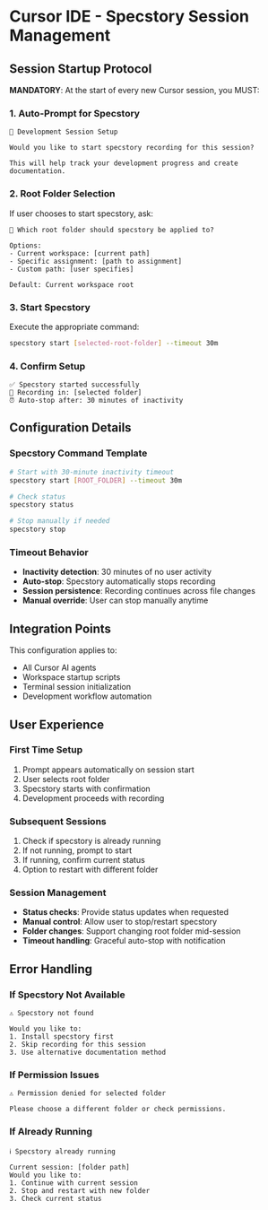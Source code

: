# Cursor IDE - Specstory Session Management

## Session Startup Protocol

**MANDATORY**: At the start of every new Cursor session, you MUST:

### 1. Auto-Prompt for Specstory
```
🚀 Development Session Setup

Would you like to start specstory recording for this session?

This will help track your development progress and create documentation.
```

### 2. Root Folder Selection
If user chooses to start specstory, ask:
```
📁 Which root folder should specstory be applied to?

Options:
- Current workspace: [current path]
- Specific assignment: [path to assignment]
- Custom path: [user specifies]

Default: Current workspace root
```

### 3. Start Specstory
Execute the appropriate command:
```bash
specstory start [selected-root-folder] --timeout 30m
```

### 4. Confirm Setup
```
✅ Specstory started successfully
📁 Recording in: [selected folder]
⏰ Auto-stop after: 30 minutes of inactivity
```

## Configuration Details

### Specstory Command Template
```bash
# Start with 30-minute inactivity timeout
specstory start [ROOT_FOLDER] --timeout 30m

# Check status
specstory status

# Stop manually if needed
specstory stop
```

### Timeout Behavior
- **Inactivity detection**: 30 minutes of no user activity
- **Auto-stop**: Specstory automatically stops recording
- **Session persistence**: Recording continues across file changes
- **Manual override**: User can stop manually anytime

## Integration Points

This configuration applies to:
- All Cursor AI agents
- Workspace startup scripts
- Terminal session initialization
- Development workflow automation

## User Experience

### First Time Setup
1. Prompt appears automatically on session start
2. User selects root folder
3. Specstory starts with confirmation
4. Development proceeds with recording

### Subsequent Sessions
1. Check if specstory is already running
2. If not running, prompt to start
3. If running, confirm current status
4. Option to restart with different folder

### Session Management
- **Status checks**: Provide status updates when requested
- **Manual control**: Allow user to stop/restart specstory
- **Folder changes**: Support changing root folder mid-session
- **Timeout handling**: Graceful auto-stop with notification

## Error Handling

### If Specstory Not Available
```
⚠️ Specstory not found

Would you like to:
1. Install specstory first
2. Skip recording for this session
3. Use alternative documentation method
```

### If Permission Issues
```
⚠️ Permission denied for selected folder

Please choose a different folder or check permissions.
```

### If Already Running
```
ℹ️ Specstory already running

Current session: [folder path]
Would you like to:
1. Continue with current session
2. Stop and restart with new folder
3. Check current status
```
